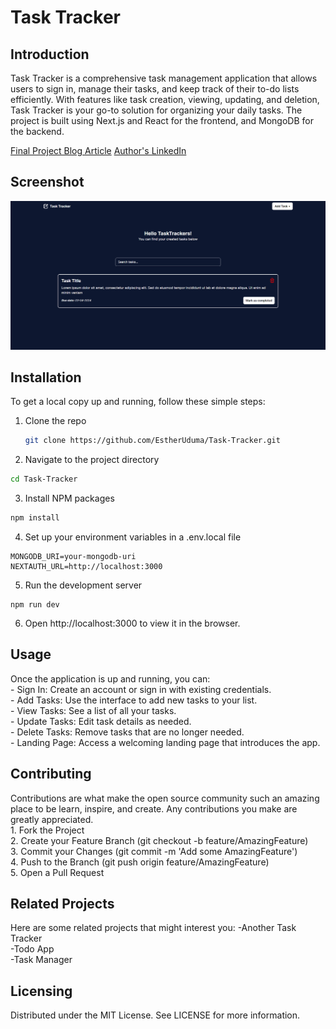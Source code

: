 <h1>Task Tracker</h1>

<h2>Introduction</h2>

Task Tracker is a comprehensive task management application that allows users to sign in, manage their tasks, and keep track of their to-do lists efficiently. With features like task creation, viewing, updating, and deletion, Task Tracker is your go-to solution for organizing your daily tasks. The project is built using Next.js and React for the frontend, and MongoDB for the backend.

[Final Project Blog Article](https://www.linkedin.com/pulse/task-tracker-alx-portfolio-project-esther-ann-uduma-37cff/?trackingId=dH2PD1SYS8CKAuQQHhLkwA%3D%3D)
[Author's LinkedIn](https://www.linkedin.com/in/esther-uduma)

<h2>Screenshot</h2>

![Task Tracker Screenshot](<Task Tracker.png>)

<h2>Installation</h2>

To get a local copy up and running, follow these simple steps:

1. Clone the repo
   ```sh
   git clone https://github.com/EstherUduma/Task-Tracker.git

2. Navigate to the project directory
```sh
cd Task-Tracker
```
3. Install NPM packages
```sh
npm install
```
4. Set up your environment variables in a .env.local file
```
MONGODB_URI=your-mongodb-uri
NEXTAUTH_URL=http://localhost:3000
```
5. Run the development server
```
npm run dev
```
6. Open http://localhost:3000 to view it in the browser.

<h2>Usage</h2>
Once the application is up and running, you can:<br>
- Sign In: Create an account or sign in with existing credentials.<br>
- Add Tasks: Use the interface to add new tasks to your list.<br>
- View Tasks: See a list of all your tasks.<br>
- Update Tasks: Edit task details as needed.<br>
- Delete Tasks: Remove tasks that are no longer needed.<br>
- Landing Page: Access a welcoming landing page that introduces the app.

<h2>Contributing</h2>
Contributions are what make the open source community such an amazing place to be learn, inspire, and create. Any contributions you make are greatly appreciated.<br>
1. Fork the Project<br>
2. Create your Feature Branch (git checkout -b feature/AmazingFeature)<br>
3. Commit your Changes (git commit -m 'Add some AmazingFeature')<br>
4. Push to the Branch (git push origin feature/AmazingFeature)<br>
5. Open a Pull Request

<h2>Related Projects</h2>
Here are some related projects that might interest you:
-Another Task Tracker<br>
-Todo App<br>
-Task Manager

<h2>Licensing</h2>
Distributed under the MIT License. See LICENSE for more information.